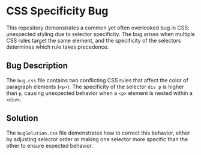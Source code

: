 # CSS Specificity Bug

This repository demonstrates a common yet often overlooked bug in CSS: unexpected styling due to selector specificity. The bug arises when multiple CSS rules target the same element, and the specificity of the selectors determines which rule takes precedence.

## Bug Description
The `bug.css` file contains two conflicting CSS rules that affect the color of paragraph elements (`<p>`).  The specificity of the selector `div p` is higher than `p`, causing unexpected behavior when a `<p>` element is nested within a `<div>`.

## Solution
The `bugSolution.css` file demonstrates how to correct this behavior, either by adjusting selector order or making one selector more specific than the other to ensure expected behavior.